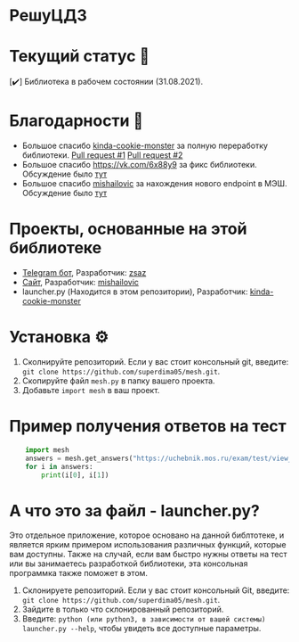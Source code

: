 # РешуЦДЗ 

    
# Текущий статус 🗿
  [:heavy_check_mark:] Библиотека в рабочем состоянии (31.08.2021).
    
# Благодарности 🙏
 - Большое спасибо [kinda-cookie-monster](https://github.com/kinda-cookie-monster) за полную переработку библиотеки. [Pull request #1](https://github.com/superdima05/mesh/pull/6) [Pull request #2](https://github.com/superdima05/mesh/pull/7)
 - Большое спасибо https://vk.com/6x88y9 за фикс библиотеки. Обсуждение было [тут](https://github.com/superdima05/mesh/issues/1)
 - Большое спасибо [mishailovic](https://github.com/mishailovic) за нахождения нового endpoint в МЭШ. Обсуждение было [тут](https://github.com/superdima05/mesh/issues/3)

# Проекты, основанные на этой библиотеке
   - [Telegram бот](https://t.me/CDSansbot), Разработчик: [zsaz](https://github.com/superdima05)
   - [Сайт](https://mash.hotaru.ga/), Разработчик: [mishailovic](https://github.com/mishailovic)
   - launcher.py (Находится в этом репозитории), Разработчик: [kinda-cookie-monster](https://github.com/kinda-cookie-monster)

# Установка ⚙️
  1. Сколнируйте репозиторий. Если у вас стоит консольный git, введите: `git clone https://github.com/superdima05/mesh.git`.
  2. Скопируйте файл `mesh.py` в папку вашего проекта.
  3. Добавьте `import mesh` в ваш проект.

# Пример получения ответов на тест
```python
    import mesh
    answers = mesh.get_answers("https://uchebnik.mos.ru/exam/test/view_test/191202/")
    for i in answers:
        print(i[0], i[1])
```

# А что это за файл - launcher.py?

Это отдельное приложение, которое основано на данной библтотеке, и является ярким примером использования различных функций, которые вам доступны. Также на случай, если вам быстро нужны ответы на тест или вы занимаетесь разработкой библиотеки, эта консольная программка также поможет в этом.

1. Склонируете репозиторий. Если у вас стоит консольный Git, введите: `git clone https://github.com/superdima05/mesh.git`.
2. Зайдите в только что склонированный репозиторий.
3. Введите: `python (или python3, в зависимости от вашей системы) launcher.py --help`, чтобы увидеть все доступные параметры.
